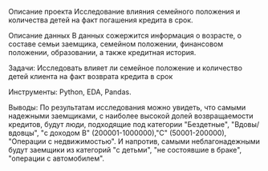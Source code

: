 Описание проекта
Исследование влияния семейного положения и
количества детей на факт погашения кредита в срок. 

Описание данных
В данных сожержится информация о возрасте, о составе семьи заемщика, семейном положении, финансовом положении, образовании, а также кредитная история.

Задачи: Исследовать влияет ли семейное положение и количество детей клиента на факт возврата кредита в срок

Инструменты: Python, EDA, Pandas.

Выводы: 
По результатам исследования можно увидеть, что самыми надежными заемщиками, с наиболее высокой долей возвращаемости кредитов, будут люди, подходящие под категории "Бездетные", "Вдовы/вдовцы", "с доходом В" (200001-1000000),"С" (50001-200000), "Операции с недвижимостью". И напротив, самыми неблагонадежными будут заемщики из категорий "с детьми", "не состоявшие в браке", "операции с автомобилем".


